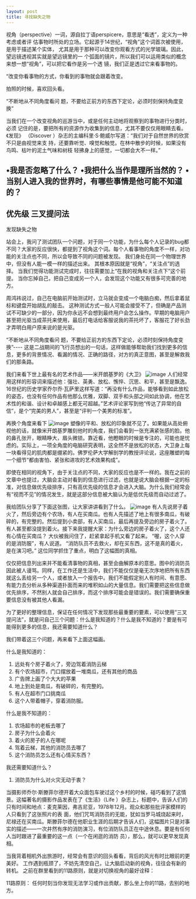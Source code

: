 ```yaml
---
layout: post
title: 寻找缺失之物
---
```


视角（perspective）一词，源自拉丁语perspicere，意思是“看透”，定义为一种考虑或者评
估事物时所处的立场。它起源于14世纪，“视角”这个词首次被使用，是用于描述某个实体，
尤其是用于那种可以改变你观看方式的光学玻璃。因此，望远镜透视其实就是望远镜里的一
个弧面的镜片，所以我们可以运用类似的概念来想一想“视角”，可以把它看作是另一个透
镜，我们正是透过它来看事物的。

“改变你看事物的方式，你看到的事物就会跟着改变。

拍照的时候，喜欢回头看。

“不断地从不同角度看问
题，不要给正前方的东西下定论，必须时刻保持角度变换”

当我们在一个改变视角的巡游当中，或是任何主动地将观察到的事物进行分类时，必须
记住的是，要把所有的资源作为收集到的信息，尤其不要仅仅用眼睛去看。《发现》
（Discover  ）杂志的主编科里·S·鲍威尔写道：“我们对于自然世界的欣赏不只是由视觉来支
持，还要靠听觉、嗅觉和触觉。在林中散步的时候，如果没有鸟鸣、枯叶的泥土气味和树枝
轻拂身上的感觉，一切都会大不一样。”

•我是否忽略了什么？
•我把什么当作是理所当然的？
•当别人进入我的世界时，有哪些事情是他可能不知道的？
----------------------
优先级
三叉提问法
----------------------

发现缺失之物

站会上，我问了测试团队一个问题，对于同一个功能，为什么每个人记录的bug都不同？大家的反应很快，都提到了视角这个词。每个人看事物的角度不一样，对功能的关注点也不同，所以会导致不同的问题被发现。 我们身处在同一个物理世界中，但没有人能一模一样的描述出来。 其根本原因就是“视角”，“关注点”的选择。 当我们觉得功能测试完成时，往往需要加上“在我的视角和关注点下”这个前提。 当你忘掉自己，把自己变成另一个人，会发现这个功能又有很多可完善的地方。 

周鸿祎说过，自己在电脑前开始测试时，立马就会变成一个电脑白痴，然后拿着鼠标和键盘开始胡乱的敲击。 这种测试方式一般人可能会接受不了，但确是产品测试不可缺少的一部分，因为你永远不会想到最终用户会怎么操作。早期的电脑用户甚至把光驱当成茶托来使用，最后打电话给客服说我的茶托坏了，客服花了好长劲才弄明白用户原来说的是光驱。

“不断地从不同角度看问
题，不要给正前方的东西下定论，必须时刻保持角度变换”----
这是二战期间的飞行员想出的一句话，这样做能够帮助我们找到更多的信息，更多的背景情况、看漏的情况、正确的路径，对方的真正意图，甚至是解救我们的那条路。

我们来看下世上最有名的艺术作品——米开朗基罗的《大卫》
![image](http://yanzhiww.top/wordpress/wp-content/uploads/2019/05/%E5%A4%A7%E5%8D%AB1-1024x732.jpg)
人们经常用这样的形容词来描述他：强壮、英勇、放松、憔悴、沉思、和平，甚至是飘逸。16世纪的历史学家乔尔乔·瓦萨里这样写道：“再没有什么作品，能够看到如此放松的姿态，也没有任何作品有他那么优雅，双脚、双手和头部之间如此协调，他在艺术性的和谐、设计和卓越感上都无可超越。”艺术评论家写到他“传达了异常的自信”，是个“完美的男人”，甚至是“评判一个美男的标准”。

再换个角度来看下
![image](http://yanzhiww.top/wordpress/wp-content/uploads/2019/05/%E5%A4%A7%E5%8D%AB2.jpg)
塑像的平和、放松的印象就不见了。如果能从高处俯视他的话，就像米开朗基罗雕刻他时的角度，我们会看到一张充满紧张感的脸。他的鼻孔张开，眼睛睁大，眉头微锁。靠近看，他瞪眼的时候是专注的，可能也是忧虑的。实际上，一项全角度的电脑研究表明，这全然不是放松的状态，大卫身上每一块看得见的肌肉都是绷紧的。佛罗伦萨大学解剖学的教授评论说，这座雕塑的每一个细节“都由害怕、紧张和进攻的艺术效果构成”。

即使在相同的视角下，由于关注点的不同，大家的反应也是不一样的。我在之前的文章中也提过，大脑会主动对看到的信息进行过滤，也就是说大脑会根据一定的标准，对信息做优先级排序，只有高优先级的信息才会进入大脑。为什么我们经常会有“视而不见”的情况发生，就是这部分信息被大脑认为是低优先级而自动过滤了。

我给团队分享了下面这张图，让大家讲讲看到了什么。
![image](http://yanzhiww.top/wordpress/wp-content/uploads/2019/05/test.jpg)
有人先说房子着火了，然后旁边有个农场，有人在买南瓜。也有人先描述了地上有很多南瓜，有破碎的，有完整的。然后提到小卖部，有人买南瓜，最后再提及旁边的房子着火了。有人甚至都没提到着火。接下来我提醒大家：为什么旁边的房子着火了，这个人还有心情在买南瓜？ 大伙被我问住了，赶紧拿起手机又看了起来。 “喔，这个人穿的是消防服”，有人说道。 “消防队员不去救火，却在买东西，这不是真的着火，是在演习吧。” 这位同学抓住了重点，明白了这幅图的真相。

仅仅把信息列出来并不能看清事物的真相，甚至会曲解原本的意思。图中的消防员因此被人谩骂。同样，在工作还是生活中，我们不能仅仅是毫无次序地把所有东西就这么丢给另一个人，或者放入一个报告中。我们不能假定别人有时间、有意愿、有能力去分析从多种渠道扑面而来的堆积如山的大量信息。我们需要把这些信息做优先排序，不然别人就会自己排序，而这个排序可能会是错误的。我们需要确保重要信息没有被其他人看漏。

为了更好的整理信息，保证在任何情况下发现那些最重要的要素，可以使用“三叉提问法”，就是问自己三个问题：什么是我知道的？什么是我不知道的？要是有可能得到更多的信息，我还需要知道什么？

我们带着这三个问题，再来看下上面这幅画。

什么是我知道的：
1. 远处有个房子着火了，旁边驾着消防云梯
2. 有个农场超市，门口摆放着一堆南瓜，还有其他的商品
3. 广告牌上画了个大大的苹果
4. 地上到处是南瓜，有破碎的，有完整的。
5. 有人在超市门口挑南瓜
6. 这个人带着帽子，穿着消防服。

什么是我不知道的：
1. 农场超市的老板去哪了
2. 房子为什么会着火
3. 着火的房子的人在哪呢
3. 驾着云梯，其他的消防员去哪了
4. 这个消防员怎么还有心情买东西？

我还需要知道什么？
1. 消防员为什么对火灾无动于衷？

当摄影师乔尔·斯滕菲尔德开着大众面包车驶过这个乡村的时候，碰巧看到了这情景。这幅著名的摄影作品发表在了《生活》（Life  ）杂志上，标题中，告诉人们的只有时间和地点：麦克莱因，弗吉尼亚，1978年12月。观众和那些批评家模样的人只看到了这张照片的表
面，他们咒骂消防员的无能，犹如当罗马城烧起来时，尼禄还在买南瓜。斯滕菲尔德在他职业生涯的后期才告诉人们，这幅图片只是对事实的描述——一次井然有序的消防演习，有位消防队员正在中途休息。要是有任何人当时跟进了最重要的这一点（一个在闲逛的消防
员），那么，就可以更早发现真相。

当我背着相机外出旅游时，经常会有意识的回头看看，背后的风光有时比眼前的更美好。 工作遇到瓶颈了，不妨先清空自己，让大脑启动新的视角，往往会有新的转机。 之前在群里看到的11路原则，就是对切换视角的最好诠释：

11路原则： 任何时刻当你发现无法学习或作出贡献，那么坐上你的11路，去别的地方。
